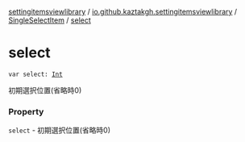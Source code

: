 [settingitemsviewlibrary](../../index.md) / [io.github.kaztakgh.settingitemsviewlibrary](../index.md) / [SingleSelectItem](index.md) / [select](./select.md)

# select

`var select: `[`Int`](https://kotlinlang.org/api/latest/jvm/stdlib/kotlin/-int/index.html)

初期選択位置(省略時0)

### Property

`select` - 初期選択位置(省略時0)
